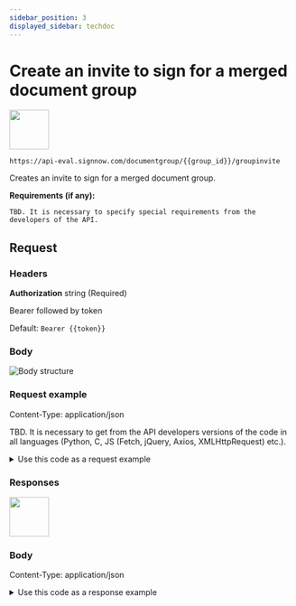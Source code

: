 ```yaml
---
sidebar_position: 3
displayed_sidebar: techdoc
---
```

# Create an invite to sign for a merged document group

[<img src="/img/api/post.png" width="70"/>](post.png)
    
    https://api-eval.signnow.com/documentgroup/{{group_id}}/groupinvite
 
 Creates an invite to sign for a merged document group. 

 **Requirements (if any):**

    TBD. It is necessary to specify special requirements from the developers of the API.

## Request

### Headers

**Authorization** string (Required)

Bearer followed by token

Default: `Bearer {{token}}`

### Body

![Body structure](/img/api/str.png "Body structure")


### Request example
Content-Type: application/json

TBD. It is necessary to get from the API developers versions of the code in all languages (Python, C, JS (Fetch, jQuery, Axios, XMLHttpRequest) etc.).

<details>
  <summary>Use this code as a request example</summary>

```
curl --location --request POST 'https://api-eval.signnow.com/documentgroup/{{group_id}}/groupinvite' \
--header 'Content-Type: application/json' \
--header 'Authorization: Bearer {{token}}' \
--data-raw
'{
    "invite_steps": [
        {
            "order": 1,
            "invite_emails": [
                {
                    "email": "{{signer_email}}",
                    "subject": "Signer 1",
                    "expiration_days": 30
                }
            ],
            "invite_actions": [
                {
                    "email": "{{signer_email}}",
                    "role_name": "Signer 1",
                    "action": "sign",
                    "document_id": "{{doc_id1}}",
                    "allow_reassign": "0",
                    "decline_by_signature": "0"
                },
                {
                    "email": "{{signer_email}}",
                    "role_name": "Signer 1",
                    "action": "sign",
                    "document_id": "{{doc_id2}}",
                    "allow_reassign": "0",
                    "decline_by_signature": "0"
                }
            ]
        }
    ],
    "completion_emails": [],
    "sign_as_merged": true
}'

```
</details>

### Responses

[<img src="/img/api/200.png" width="70"/>](200.png)

### Body

Content-Type: application/json

<details>
  <summary>Use this code as a response example</summary>

```
Code for response example. TBD. 
It is necessary to specify the response code from the developers of the API.
```
</details>